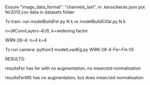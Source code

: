 Ensure "image_data_format": "channels_last", in .keras/keras.json
put fer2013.csv data in datasets folder

To train: run modelBuildFer.py N k or modelBuildCifar.py N k

n=(#ConvLayers-4)/6, k=widening factor

WRN-28-4: n=4 k=4

To run camera: python3 modelLoadEg.py WRN-28-4-Fer-Fin.h5


RESULTS:

resultsFer has fer with no augmentation, no mean/std normalisation

resultsFerMS has no augmentation, but does mean/std normalisation
